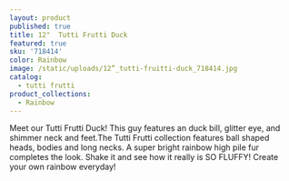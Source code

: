 ```yaml
---
layout: product
published: true
title: 12"  Tutti Frutti Duck
featured: true
sku: '718414'
color: Rainbow
image: /static/uploads/12”_tutti-fruitti-duck_718414.jpg
catalog:
  - tutti frutti
product_collections:
  - Rainbow
---
```

Meet our Tutti Frutti Duck! This guy features an duck bill, glitter eye, and shimmer neck and feet.The Tutti Frutti collection features ball shaped heads, bodies and long necks. A super bright rainbow high pile fur completes the look. Shake it and see how it really is SO FLUFFY! Create your own rainbow everyday!
